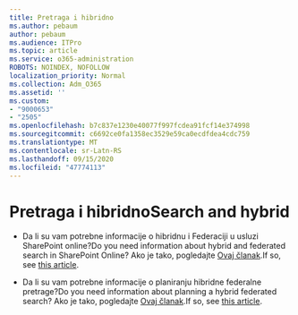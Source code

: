 ```yaml
---
title: Pretraga i hibridno
ms.author: pebaum
author: pebaum
ms.audience: ITPro
ms.topic: article
ms.service: o365-administration
ROBOTS: NOINDEX, NOFOLLOW
localization_priority: Normal
ms.collection: Adm_O365
ms.assetid: ''
ms.custom:
- "9000653"
- "2505"
ms.openlocfilehash: b7c837e1230e40077f997fcdea91fcf14e374998
ms.sourcegitcommit: c6692ce0fa1358ec3529e59ca0ecdfdea4cdc759
ms.translationtype: MT
ms.contentlocale: sr-Latn-RS
ms.lasthandoff: 09/15/2020
ms.locfileid: "47774113"
---
```

# <a name="search-and-hybrid"></a><span data-ttu-id="00ce9-102">Pretraga i hibridno</span><span class="sxs-lookup"><span data-stu-id="00ce9-102">Search and hybrid</span></span>

- <span data-ttu-id="00ce9-103">Da li su vam potrebne informacije o hibridnu i Federaciji u usluzi SharePoint online?</span><span class="sxs-lookup"><span data-stu-id="00ce9-103">Do you need information about hybrid and federated search in SharePoint Online?</span></span> <span data-ttu-id="00ce9-104">Ako je tako, pogledajte [Ovaj članak](https://docs.microsoft.com/sharepoint/hybrid/hybrid-search-in-sharepoint).</span><span class="sxs-lookup"><span data-stu-id="00ce9-104">If so, see [this article](https://docs.microsoft.com/sharepoint/hybrid/hybrid-search-in-sharepoint).</span></span>

- <span data-ttu-id="00ce9-105">Da li su vam potrebne informacije o planiranju hibridne federalne pretrage?</span><span class="sxs-lookup"><span data-stu-id="00ce9-105">Do you need information about planning a hybrid federated search?</span></span>  <span data-ttu-id="00ce9-106">Ako je tako, pogledajte [Ovaj članak](https://docs.microsoft.com/sharepoint/hybrid/plan-hybrid-federated-search).</span><span class="sxs-lookup"><span data-stu-id="00ce9-106">If so, see [this article](https://docs.microsoft.com/sharepoint/hybrid/plan-hybrid-federated-search).</span></span>




